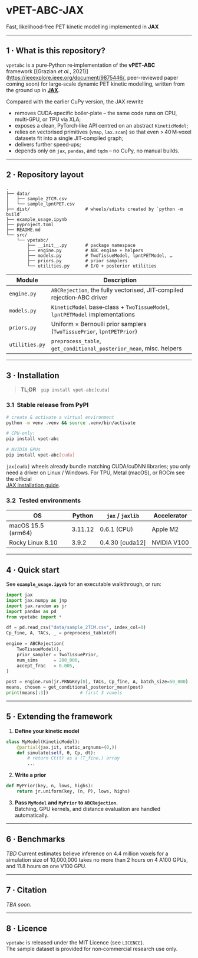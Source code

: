 # vPET-ABC-JAX  
Fast, likelihood‑free PET kinetic modelling implemented in **JAX**

---

## 1 · What is this repository?

`vpetabc` is a pure‑Python re‑implementation of the **vPET‑ABC** framework&nbsp;[(Grazian *et&nbsp;al.*, 2021)](https://ieeexplore.ieee.org/document/9875446/, peer-reviewed paper coming soon) for large‑scale dynamic PET kinetic modelling, written from the ground up in **[JAX](https://github.com/google/jax)**.

Compared with the earlier CuPy version, the JAX rewrite

* removes CUDA‑specific boiler‑plate – the same code runs on CPU, multi‑GPU, or TPU via XLA;  
* exposes a clean, PyTorch‑like API centred on an abstract `KineticModel`;  
* relies on vectorised primitives (`vmap`, `lax.scan`) so that even > 40 M‑voxel datasets fit into a single JIT‑compiled graph;  
* delivers further speed‑ups;  
* depends only on `jax`, `pandas`, and `tqdm` – no CuPy, no manual builds.

---

## 2 · Repository layout

```
.
├── data/
│   ├── sample_2TCM.csv
│   └── sample_lpntPET.csv
├── dist/                     # wheels/sdists created by `python -m build`
├── example_usage.ipynb
├── pyproject.toml
├── README.md
└── src/
    └── vpetabc/
        ├── __init__.py       # package namespace
        ├── engine.py         # ABC engine + helpers
        ├── models.py         # TwoTissueModel, lpntPETModel, …
        ├── priors.py         # prior samplers
        └── utilities.py      # I/O + posterior utilities
```

| Module | Description |
|--------|-------------|
| `engine.py` | `ABCRejection`, the fully vectorised, JIT‑compiled rejection‑ABC driver |
| `models.py` | `KineticModel` base‑class + `TwoTissueModel`, `lpntPETModel` implementations |
| `priors.py` | Uniform × Bernoulli prior samplers (`TwoTissuePrior`, `lpntPETPrior`) |
| `utilities.py` | `preprocess_table`, `get_conditional_posterior_mean`, misc. helpers |

---

## 3 · Installation

> **TL;DR** `pip install vpet-abc[cuda]`

### 3.1  Stable release from PyPI

```bash
# create & activate a virtual environment
python -m venv .venv && source .venv/bin/activate

# CPU‑only:
pip install vpet-abc

# NVIDIA GPUs
pip install vpet-abc[cuda]
```

`jax[cuda]` wheels already bundle matching CUDA/cuDNN libraries; you only need a driver on Linux / Windows. For TPU, Metal (macOS), or ROCm see the official  
[JAX installation guide](https://github.com/google/jax#installation).

### 3.2  Tested environments

| OS | Python | `jax` / `jaxlib` | Accelerator |
|----|--------|------------------|-------------|
| macOS 15.5 (arm64) | 3.11.12 | 0.6.1 (CPU) | Apple M2 |
| Rocky Linux 8.10 | 3.9.2 | 0.4.30 [cuda12] | NVIDIA V100 |

---

## 4 · Quick start

See **`example_usage.ipynb`** for an executable walkthrough, or run:

```python
import jax
import jax.numpy as jnp
import jax.random as jr
import pandas as pd
from vpetabc import *

df = pd.read_csv("data/sample_2TCM.csv", index_col=0)
Cp_fine, A, TACs, _ = preprocess_table(df)

engine = ABCRejection(
    TwoTissueModel(),
    prior_sampler = TwoTissuePrior,
    num_sims      = 200_000,
    accept_frac   = 0.005,
)

post = engine.run(jr.PRNGKey(0), TACs, Cp_fine, A, batch_size=50_000)
means, chosen = get_conditional_posterior_mean(post)
print(means[:3])            # first 3 voxels
```

---

## 5 · Extending the framework

1. **Define your kinetic model**

```python
class MyModel(KineticModel):
    @partial(jax.jit, static_argnums=(0,))
    def simulate(self, θ, Cp, dt):
        # return Ct(t) as a (T_fine,) array
        ...
```

2. **Write a prior**

```python
def MyPrior(key, n, lows, highs):
    return jr.uniform(key, (n, P), lows, highs)
```

3. **Pass `MyModel` and `MyPrior` to `ABCRejection`.**  
Batching, GPU kernels, and distance evaluation are handled automatically.

---

## 6 · Benchmarks

*TBD*
Current estimates believe inference on 4.4 million voxels for a simulation size of 10,000,000 takes no more than 2 hours on 4 A100 GPUs, and 11.8 hours on one V100 GPU.

---

## 7 · Citation

*TBA soon.*

---

## 8 · Licence

`vpetabc` is released under the MIT Licence (see `LICENCE`).  
The sample dataset is provided for non‑commercial research use only.
